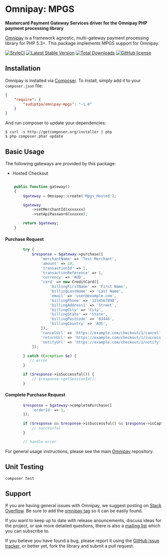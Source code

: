 # Omnipay: MPGS

**Mastercard Payment Gateway Services driver for the Omnipay PHP payment processing library**

[Omnipay](https://github.com/thephpleague/omnipay) is a framework agnostic, multi-gateway payment
processing library for PHP 5.3+. This package implements MPGS support for Omnipay.

[![StyleCI](https://styleci.io/repos/74269379/shield?style=flat&branch=master)](https://styleci.io/repos/74269379)
[![Latest Stable Version](https://poser.pugx.org/sudiptpa/omnipay-mpgs/v/stable?style=flat-square)](https://packagist.org/packages/sudiptpa/omnipay-mpgs)
[![Total Downloads](https://poser.pugx.org/sudiptpa/omnipay-mpgs/downloads?style=flat-square)](https://packagist.org/packages/sudiptpa/omnipay-mpgs)
[![GitHub license](https://img.shields.io/badge/license-MIT-blue.svg?style=flat-square)](https://raw.githubusercontent.com/sudiptpa/omnipay-mpgs/master/LICENSE)

## Installation

Omnipay is installed via [Composer](http://getcomposer.org/). To install, simply add it
to your `composer.json` file:

```json
{
    "require": {
        "sudiptpa/omnipay-mpgs": "~1.0"
    }
}
```

And run composer to update your dependencies:

    $ curl -s http://getcomposer.org/installer | php
    $ php composer.phar update

## Basic Usage

The following gateways are provided by this package:

- Hosted Checkout

```php

    public function gateway()
    {
        $gateway = Omnipay::create('Mpgs_Hosted');

        $gateway
            ->setMerchantId(xxxxxxx)
            ->setApiPassword(xxxxxx);

        return $gateway;
    }

```

#### Purchase Request

```php
        try {
            $response = $gateway->purchase([
                'merchantName' => 'Test Merchant',
                'amount' => 10,
                'transactionId' => 1,
                'transactionReference' => 1,
                'currency' => 'AUD',
                'card' => new CreditCard([
                    'billingFirstName' => 'First Name',
                    'billingLastName' => 'Last Name',
                    'email' => 'user@example.com',
                    'billingPhone' => '1234567890',
                    'billingAddress1' => 'Street',
                    'billingCity' => 'City',
                    'billingState' => 'State',
                    'billingPostcode' => '03444',
                    'billingCountry' => 'AUS',
                ]),
                'cancelUrl' => 'https://example.com/checkout/1/cancel',
                'returnUrl' => 'https://example.com/checkout/1/success',
                'notifyUrl' => 'https://example.com/checkout/1/notify',
            ]);
            
        } catch (Exception $e) {
           // error
        }

        if ($response->isSuccessful()) {
            // $response->getSessionId();
        }
```

#### Complete Purchase Request

```php
        $response = $gateway->completePurchase([
            'orderId' => 1,
        ]);

        if ($response && $response->isSuccessful() && $response->isCaptured()) {
            // successful
        }

        // handle error
```

For general usage instructions, please see the main [Omnipay](https://github.com/thephpleague/omnipay)
repository.

## Unit Testing

```
composer test

```

## Support

If you are having general issues with Omnipay, we suggest posting on
[Stack Overflow](http://stackoverflow.com/). Be sure to add the
[omnipay tag](http://stackoverflow.com/questions/tagged/omnipay) so it can be easily found.

If you want to keep up to date with release anouncements, discuss ideas for the project,
or ask more detailed questions, there is also a [mailing list](https://groups.google.com/forum/#!forum/omnipay) which
you can subscribe to.

If you believe you have found a bug, please report it using the [GitHub issue tracker](https://github.com/sudiptpa/nabtransact/issues),
or better yet, fork the library and submit a pull request.
